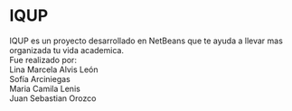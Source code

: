 # IQUP
IQUP es un proyecto desarrollado en NetBeans que te ayuda a llevar mas organizada tu vida academica. <br>
Fue realizado por:<br>
Lina Marcela Alvis León<br>
Sofía Arciniegas<br>
Maria Camila Lenis<br>
Juan Sebastian Orozco<br>
